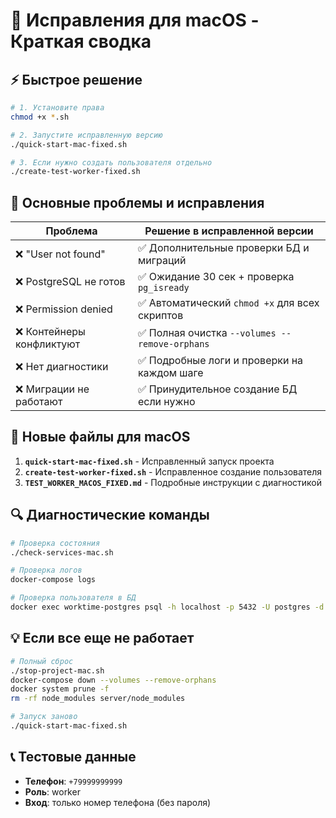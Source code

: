 # 🍎 Исправления для macOS - Краткая сводка

## ⚡ Быстрое решение

```bash
# 1. Установите права
chmod +x *.sh

# 2. Запустите исправленную версию
./quick-start-mac-fixed.sh

# 3. Если нужно создать пользователя отдельно
./create-test-worker-fixed.sh
```

## 📝 Основные проблемы и исправления

| Проблема | Решение в исправленной версии |
|----------|-------------------------------|
| ❌ "User not found" | ✅ Дополнительные проверки БД и миграций |
| ❌ PostgreSQL не готов | ✅ Ожидание 30 сек + проверка `pg_isready` |
| ❌ Permission denied | ✅ Автоматический `chmod +x` для всех скриптов |
| ❌ Контейнеры конфликтуют | ✅ Полная очистка `--volumes --remove-orphans` |
| ❌ Нет диагностики | ✅ Подробные логи и проверки на каждом шаге |
| ❌ Миграции не работают | ✅ Принудительное создание БД если нужно |

## 🚀 Новые файлы для macOS

1. **`quick-start-mac-fixed.sh`** - Исправленный запуск проекта
2. **`create-test-worker-fixed.sh`** - Исправленное создание пользователя  
3. **`TEST_WORKER_MACOS_FIXED.md`** - Подробные инструкции с диагностикой

## 🔍 Диагностические команды

```bash
# Проверка состояния
./check-services-mac.sh

# Проверка логов
docker-compose logs

# Проверка пользователя в БД
docker exec worktime-postgres psql -h localhost -p 5432 -U postgres -d worktime_tracker -c "SELECT * FROM users WHERE phone_number = '+79999999999';"
```

## 💡 Если все еще не работает

```bash
# Полный сброс
./stop-project-mac.sh
docker-compose down --volumes --remove-orphans
docker system prune -f
rm -rf node_modules server/node_modules

# Запуск заново
./quick-start-mac-fixed.sh
```

## 📞 Тестовые данные

- **Телефон**: `+79999999999`
- **Роль**: worker
- **Вход**: только номер телефона (без пароля) 